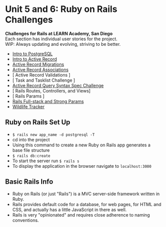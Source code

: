 # Unit 5 and 6: Ruby on Rails Challenges

**Challenges for Rails at LEARN Academy, San Diego**  
Each section has individual user stories for the project.  
WIP: Always updating and evolving, striving to be better.

- [ Intro to PostgreSQL ](./postgres.sql)
- [ Intro to Active Record ](./active-record-intro.md)
- [ Active Record Migrations ](./active-record-migrations.md)
- [ Active Record Associations ](./active-record-associations.md)
- [ Active Record Validations ]
- [ Task and Tasklist Challenge ]
- [ Active Record Query Syntax Spec Challenge ](./country-rspec.md)
- [ Rails Routes, Controllers, and Views]
- [ Rails Params ]
- [ Rails Full-stack and Strong Params ](./blog_post_app/README.md)
- [ Wildlife Tracker ](./wildlife_tracker/README.md)


## Ruby on Rails Set Up
- `$ rails new app_name -d postgresql -T`
- cd into the project
- Using this command to create a new Ruby on Rails app generates a base file structure
- `$ rails db:create`
- To start the server run `$ rails s`
- To display the application in the browser navigate to `localhost:3000`

## Basic Rails Info
- Ruby on Rails (or just "Rails") is a MVC server-side framework written in Ruby.
- Rails provides default code for a database, for web pages, for HTML and CSS, and actually has a little JavaScript in there as well.
- Rails is very "opinionated" and requires close adherence to naming conventions.
